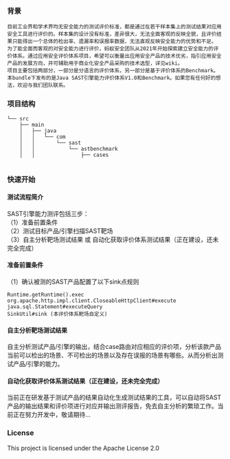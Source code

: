 ### 背景
    目前工业界和学术界均无安全能力的测试评价标准，都是通过在若干样本集上的测试结果对应用安全工具进行评价的。样本集的设计没有标准，差异很大，无法全面客观的反映全貌，且评价结果只能得出一个总体的检出率、遗漏率和误报率数据，无法直观反映安全能力的优势和不足。
    为了能全面而客观的对安全能力进行评价，蚂蚁安全团队从2021年开始探索建立安全能力的评价体系。通过应用安全评价体系项目，希望可以衡量出应用安全产品的技术优劣，指引应用安全产品的发展方向，并可辅助用于商业化安全产品采购的技术选型，详见wiki。
    项目主要包括两部分，一部分是分语言的评价体系，另一部分是基于评价体系的Benchmark。本bundle下发布的是Java SAST引擎能力评价体系V1.0和Benchmark。如果您有任何好的想法，欢迎与我们团队联系。
### 项目结构
```
└── src
    ├── main
    │   ├── java
    │   │   └── com
    │   │       └── sast
    │   │           └── astbenchmark
    │   │               ├── cases   
      
```
### 快速开始
#### 测试流程简介
SAST引擎能力测评包括三步：</br>
（1）准备前置条件</br>
（2）测试目标产品/引擎扫描SAST靶场</br>
（3）自主分析靶场测试结果 或 自动化获取评价体系测试结果（正在建设，还未完全完成） </br>
#### 准备前置条件
（1）确认被测的SAST产品配置了以下sink点规则
```
Runtime.getRuntime().exec
org.apache.http.impl.client.CloseableHttpClient#execute
java.sql.Statement#executeQuery
SinkUtil#sink (本评价体系靶场自定义)
```
#### 自主分析靶场测试结果
自主分析测试产品/引擎的输出，结合case路由对应相应的评价项，分析该款产品当前可以检出的场景、不可检出的场景以及存在误报的场景有哪些。从而分析出测试产品/引擎的能力。

#### 自动化获取评价体系测试结果（正在建设，还未完全完成）
当前正在研发基于测试产品的结果自动化生成测试结果的工具，可以自动将SAST产品的输出结果和评价项进行对应并输出测评报告，免去自主分析的繁琐工作。当前正在努力开发中，敬请期待...

### License
This project is licensed under the Apache License 2.0
